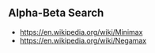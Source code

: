 ## Alpha-Beta Search

* https://en.wikipedia.org/wiki/Minimax
* https://en.wikipedia.org/wiki/Negamax

